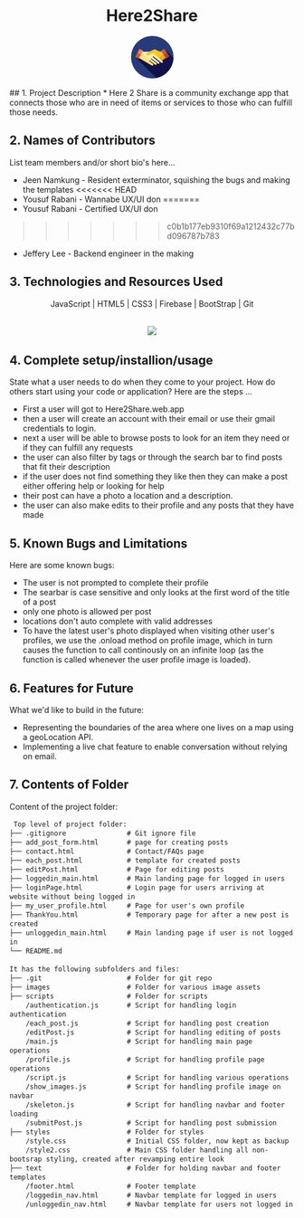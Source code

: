 <h1 align="center"> Here2Share 
</h1>
    <p align="center"> 
    	<img src="./images/hand.svg.svg" width=75px height=75px alt="">
    </p>	
## 1. Project Description
* Here 2 Share is a community exchange app that  connects those who are in need of items or services to those who can fulfill those needs.

## 2. Names of Contributors

List team members and/or short bio's here...

- Jeen Namkung - Resident exterminator, squishing the bugs and making the templates
<<<<<<< HEAD
- Yousuf Rabani - Wannabe UX/UI don
=======
- Yousuf Rabani - Certified UX/UI don
>>>>>>> c0b1b177eb9310f69a1212432c77bd096787b783
- Jeffery Lee - Backend engineer in the making

## 3. Technologies and Resources Used

<p align="center" > 
JavaScript | HTML5 | CSS3 | Firebase | BootStrap | Git
<br>
<br>
<p align="center">
  <a href="https://skillicons.dev">
    <img src="https://skillicons.dev/icons?i=javascript,html,css,firebase,bootstrap,git" />
  </a>
</p>
</p>

## 4. Complete setup/installion/usage

State what a user needs to do when they come to your project. How do others start using your code or application?
Here are the steps ...

- First a user will got to Here2Share.web.app
- then a user will create an account with their email or use their gmail credentials to login.
- next a user will be able to browse posts to look for an item they need or if they can fulfill any requests
- the user can also filter by tags or through the search bar to find posts that fit their description
- if the user does not find something they like then they can make a post either offering help or looking for help
- their post can have a photo a location and a description.
- the user can also make edits to their profile and any posts that they have made

## 5. Known Bugs and Limitations

Here are some known bugs:
* The user is not prompted to complete their profile
* The searbar is case sensitive and only looks at the first word of the title of a post
* only one photo is allowed per post
* locations don't auto complete with valid addresses
* To have the latest user's photo displayed when visiting other user's profiles, we use the .onload method on profile image, which in turn causes the function to call continously on an infinite loop (as the function is called whenever the user profile image is loaded). 

## 6. Features for Future

What we'd like to build in the future:

- Representing the boundaries of the area where one lives on a map using a geoLocation API.
- Implementing a live chat feature to enable conversation without relying on email.

## 7. Contents of Folder

Content of the project folder:

```
 Top level of project folder:
├── .gitignore               # Git ignore file
├── add_post_form.html       # page for creating posts
├── contact.html             # Contact/FAQs page
├── each_post.html           # template for created posts
├── editPost.html            # Page for editing posts
├── loggedin_main.html       # Main landing page for logged in users
├── loginPage.html           # Login page for users arriving at website without being logged in
├── my_user_profile.html     # Page for user's own profile
├── ThankYou.html            # Temporary page for after a new post is created
├── unloggedin_main.html     # Main landing page if user is not logged in
└── README.md

It has the following subfolders and files:
├── .git                     # Folder for git repo
├── images                   # Folder for various image assets
├── scripts                  # Folder for scripts
    /authentication.js       # Script for handling login authentication
    /each_post.js            # Script for handling post creation
    /editPost.js             # Script for handling editing of posts
    /main.js                 # Script for handling main page operations
    /profile.js              # Script for handling profile page operations
    /script.js               # Script for handling various operations
    /show_images.js          # Script for handling profile image on navbar
    /skeleton.js             # Script for handling navbar and footer loading
    /submitPost.js           # Script for handling post submission
├── styles                   # Folder for styles
    /style.css               # Initial CSS folder, now kept as backup
    /style2.css              # Main CSS folder handling all non-bootsrap styling, created after revamping entire look
├── text                     # Folder for holding navbar and footer templates
    /footer.html             # Footer template
    /loggedin_nav.html       # Navbar template for logged in users
    /unloggedin_nav.html     # Navbar template for users not logged in


```
